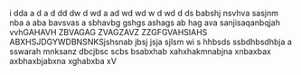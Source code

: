 i dda a d a d dd dw d wd a  ad wd wd w d wd d  ds babshj nsvhva sasjnm nba  a  aba bavsvas a sbhavbg gshgs ashags ab hag ava sanjisaqanbqjah vvhGAHAVH ZBVAGAG ZVAGZAVZ ZZGFGVAHSIAHS ABXHSJDGYWDBNSNKSjshsnab  jbsj jsja sjlsm wi s hhbsds ssbdhbsdhbja a sswarah mnksanz   dbcjbsc scbs bsabxhab xahxhakmnabjna xnbaxbax axbhaxbjabxna xghabxba xV
